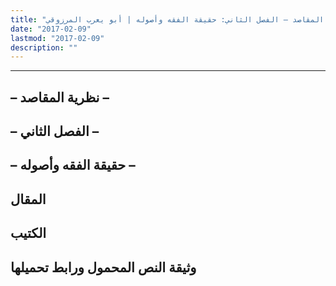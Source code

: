 ```yaml
---
title: "أزمة أصول الفقه: نظرية المقاصد – الفصل الثاني: حقيقة الفقه وأصوله | أبو يعرب المرزوقي"
date: "2017-02-09"
lastmod: "2017-02-09"
description: ""
---
```

****

## **– نظرية المقاصد –**

## **– الفصل الثاني –**

## **– حقيقة الفقه وأصوله –**

## المقال

## الكتيب

## وثيقة النص المحمول ورابط تحميلها

###